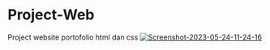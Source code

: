 # Project-Web
Project website portofolio html dan css
<a href="https://ibb.co/hB2pZLc"><img src="https://i.ibb.co/c62zCkw/Screenshot-2023-05-24-11-24-16.png" alt="Screenshot-2023-05-24-11-24-16" border="0" /></a>
